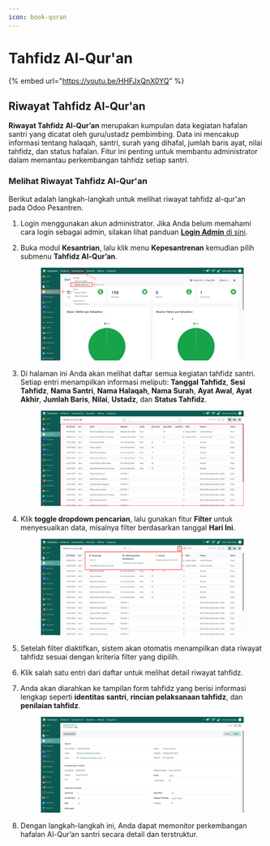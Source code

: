 ```yaml
---
icon: book-quran
---
```


# Tahfidz Al-Qur'an

{% embed url="https://youtu.be/HHFJxQnX0YQ" %}

## Riwayat Tahfidz Al-Qur'an

**Riwayat Tahfidz Al-Qur’an** merupakan kumpulan data kegiatan hafalan santri yang dicatat oleh guru/ustadz pembimbing. Data ini mencakup informasi tentang halaqah, santri, surah yang dihafal, jumlah baris ayat, nilai tahfidz, dan status hafalan. Fitur ini penting untuk membantu administrator dalam memantau perkembangan tahfidz setiap santri.

### Melihat Riwayat Tahfidz Al-Qur'an

Berikut adalah langkah-langkah untuk melihat riwayat tahfidz al-qur'an pada Odoo Pesantren.

1. Login menggunakan akun administrator. Jika Anda belum memahami cara login sebagai admin, silakan lihat panduan [**Login Admin** di sini](../../panduan-login/login-admin.md).
2.  Buka modul **Kesantrian**, lalu klik menu **Kepesantrenan** kemudian pilih submenu **Tahfidz Al-Qur’an**.

    <figure><img src="../../.gitbook/assets/images-629 (1) (1).png" alt=""><figcaption></figcaption></figure>


3.  Di halaman ini Anda akan melihat daftar semua kegiatan tahfidz santri. Setiap entri menampilkan informasi meliputi: **Tanggal Tahfidz**, **Sesi Tahfidz**, **Nama Santri**, **Nama Halaqah**, **Nama Surah**, **Ayat Awal**, **Ayat Akhir**, **Jumlah Baris**, **Nilai**, **Ustadz**, dan **Status Tahfidz**.

    <figure><img src="../../.gitbook/assets/images-630 (1).png" alt=""><figcaption></figcaption></figure>


4.  Klik **toggle dropdown pencarian**, lalu gunakan fitur **Filter** untuk menyesuaikan data, misalnya filter berdasarkan tanggal **Hari Ini**.

    <figure><img src="../../.gitbook/assets/images-631.png" alt=""><figcaption></figcaption></figure>


5. Setelah filter diaktifkan, sistem akan otomatis menampilkan data riwayat tahfidz sesuai dengan kriteria filter yang dipilih.
6. Klik salah satu entri dari daftar untuk melihat detail riwayat tahfidz.
7.  Anda akan diarahkan ke tampilan form tahfidz yang berisi informasi lengkap seperti **identitas santri**, **rincian pelaksanaan tahfidz**, dan **penilaian tahfidz**.

    <figure><img src="../../.gitbook/assets/images-633 (5).png" alt=""><figcaption></figcaption></figure>


8. Dengan langkah-langkah ini, Anda dapat memonitor perkembangan hafalan Al-Qur’an santri secara detail dan terstruktur.
